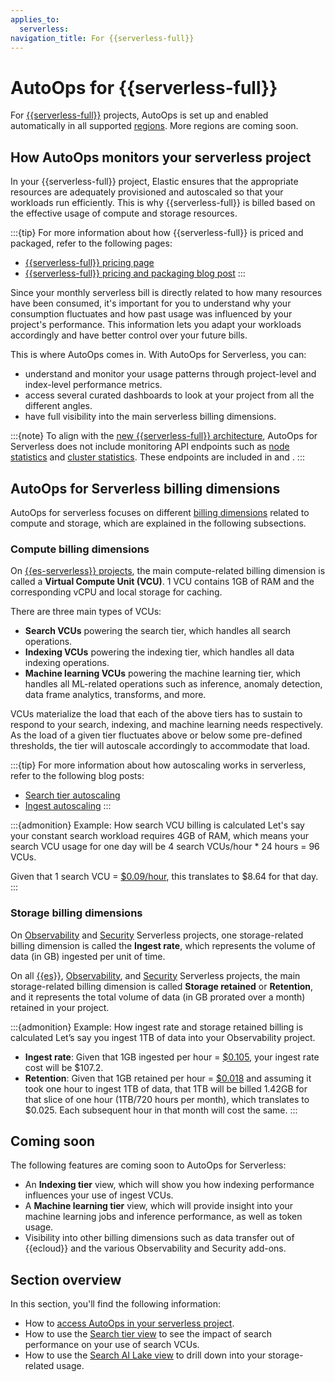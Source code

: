 ```yaml
---
applies_to:
  serverless:
navigation_title: For {{serverless-full}}
---
```


# AutoOps for {{serverless-full}}

For [{{serverless-full}}](/deploy-manage/deploy/elastic-cloud/serverless.md) projects, AutoOps is set up and enabled automatically in all supported [regions](ec-autoops-regions.md#autoops-for-serverless-full-regions). More regions are coming soon. 

## How AutoOps monitors your serverless project

In your {{serverless-full}} project, Elastic ensures that the appropriate resources are adequately provisioned and autoscaled so that your workloads run efficiently. This is why {{serverless-full}} is billed based on the effective usage of compute and storage resources.

:::{tip} 
For more information about how {{serverless-full}} is priced and packaged, refer to the following pages:
* [{{serverless-full}} pricing page](https://www.elastic.co/pricing/serverless-search)
* [{{serverless-full}} pricing and packaging blog post](https://www.elastic.co/blog/elastic-cloud-serverless-pricing-packaging)
:::

Since your monthly serverless bill is directly related to how many resources have been consumed, it's important for you to understand why your consumption fluctuates and how past usage was influenced by your project's performance. This information lets you adapt your workloads accordingly and have better control over your future bills.

This is where AutoOps comes in. With AutoOps for Serverless, you can:

* understand and monitor your usage patterns through project-level and index-level performance metrics.
* access several curated dashboards to look at your project from all the different angles.
* have full visibility into the main serverless billing dimensions.

:::{note}
To align with the [new {{serverless-full}} architecture](https://www.elastic.co/blog/journey-to-build-elastic-cloud-serverless#rethinking-architecture:-from-stateful-to-stateless), AutoOps for Serverless does not include monitoring API endpoints such as [node statistics](https://www.elastic.co/docs/api/doc/elasticsearch/operation/operation-nodes-stats) and [cluster statistics](https://www.elastic.co/docs/api/doc/elasticsearch/operation/operation-cluster-stats). These endpoints are included in [](ec-autoops-how-to-access.md) and [](cc-autoops-as-cloud-connected.md).
:::

## AutoOps for Serverless billing dimensions

AutoOps for serverless focuses on different [billing dimensions](/deploy-manage/cloud-organization/billing/serverless-project-billing-dimensions.md) related to compute and storage, which are explained in the following subsections.

### Compute billing dimensions
On [{{es-serverless}} projects](/deploy-manage/cloud-organization/billing/elasticsearch-billing-dimensions.md), the main compute-related billing dimension is called a **Virtual Compute Unit (VCU)**. 1 VCU contains 1GB of RAM and the corresponding vCPU and local storage for caching. 

There are three main types of VCUs:
* **Search VCUs** powering the search tier, which handles all search operations.
* **Indexing VCUs** powering the indexing tier, which handles all data indexing operations.
* **Machine learning VCUs** powering the machine learning tier, which handles all ML-related operations such as inference, anomaly detection, data frame analytics, transforms, and more.

VCUs materialize the load that each of the above tiers has to sustain to respond to your search, indexing, and machine learning needs respectively. As the load of a given tier fluctuates above or below some pre-defined thresholds, the tier will autoscale accordingly to accommodate that load.

:::{tip} 
For more information about how autoscaling works in serverless, refer to the following blog posts:
* [Search tier autoscaling](https://www.elastic.co/search-labs/blog/elasticsearch-serverless-tier-autoscaling)
* [Ingest autoscaling](https://www.elastic.co/search-labs/blog/elasticsearch-ingest-autoscaling)
:::

:::{admonition} Example: How search VCU billing is calculated
Let's say your constant search workload requires 4GB of RAM, which means your search VCU usage for one day will be 4 search VCUs/hour * 24 hours = 96 VCUs. 

Given that 1 search VCU = [$0.09/hour](https://www.elastic.co/pricing/serverless-search), this translates to $8.64 for that day.
:::

### Storage billing dimensions

On [Observability](/deploy-manage/cloud-organization/billing/elastic-observability-billing-dimensions.md) and [Security](/deploy-manage/cloud-organization/billing/security-billing-dimensions.md) Serverless projects, one storage-related billing dimension is called the **Ingest rate**, which represents the volume of data (in GB) ingested per unit of time.

On all [{{es}}](/deploy-manage/cloud-organization/billing/elasticsearch-billing-dimensions.md), [Observability](/deploy-manage/cloud-organization/billing/elastic-observability-billing-dimensions.md), and [Security](/deploy-manage/cloud-organization/billing/security-billing-dimensions.md) Serverless projects, the main storage-related billing dimension is called **Storage retained** or **Retention**, and it represents the total volume of data (in GB prorated over a month) retained in your project.

:::{admonition} Example: How ingest rate and storage retained billing is calculated
Let’s say you ingest 1TB of data into your Observability project.

* **Ingest rate**: Given that 1GB ingested per hour = [$0.105](https://www.elastic.co/pricing/serverless-observability), your ingest rate cost will be $107.2.
* **Retention**: Given that 1GB retained per hour = [$0.018](https://www.elastic.co/pricing/serverless-observability) and assuming it took one hour to ingest 1TB of data, that 1TB will be billed 1.42GB for that slice of one hour (1TB/720 hours per month), which translates to $0.025. Each subsequent hour in that month will cost the same.
:::

## Coming soon

The following features are coming soon to AutoOps for Serverless:

* An **Indexing tier** view, which will show you how indexing performance influences your use of ingest VCUs.
* A **Machine learning tier** view, which will provide insight into your machine learning jobs and inference performance, as well as token usage.
* Visibility into other billing dimensions such as data transfer out of {{ecloud}} and the various Observability and Security add-ons.

## Section overview 

In this section, you'll find the following information:

* How to [access AutoOps in your serverless project](access-autoops-for-serverless.md).
* How to use the [Search tier view](search-tier-view-autoops-serverless.md) to see the impact of search performance on your use of search VCUs.
* How to use the [Search AI Lake view](search-ai-lake-view-autoops-serverless.md) to drill down into your storage-related usage.

